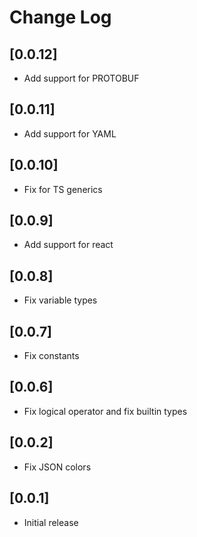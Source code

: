 # Change Log

## [0.0.12]
- Add support for PROTOBUF

## [0.0.11]
- Add support for YAML

## [0.0.10]
- Fix for TS generics

## [0.0.9]
- Add support for react

## [0.0.8]
- Fix variable types

## [0.0.7]
- Fix constants

## [0.0.6]
- Fix logical operator and fix builtin types

## [0.0.2]
- Fix JSON colors

## [0.0.1]
- Initial release
